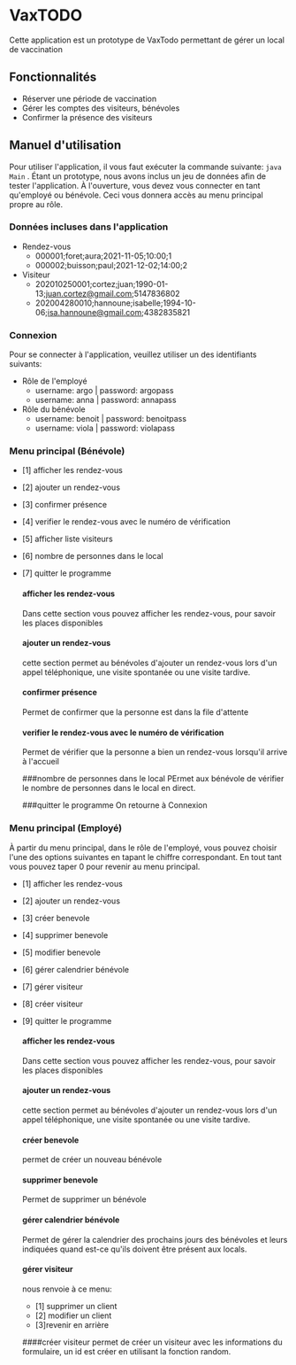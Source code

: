 # VaxTODO

Cette application est un prototype de VaxTodo permettant de gérer un local de vaccination

## Fonctionnalités

- Réserver une période de vaccination
- Gérer les comptes des visiteurs, bénévoles
- Confirmer la présence des visiteurs

## Manuel d'utilisation

Pour utiliser l'application, il vous faut exécuter la commande suivante: `java Main` .
Étant un prototype, nous avons inclus un jeu de données afin de tester l'application.
À l'ouverture, vous devez vous connecter en tant qu'employé ou bénévole. Ceci vous donnera accès
au menu principal propre au rôle.

### Données incluses dans l'application

- Rendez-vous
  - 000001;foret;aura;2021-11-05;10:00;1
  - 000002;buisson;paul;2021-12-02;14:00;2
- Visiteur
  - 202010250001;cortez;juan;1990-01-13;juan.cortez@gmail.com;5147836802
  - 202004280010;hannoune;isabelle;1994-10-06;isa.hannoune@gmail.com;4382835821


### Connexion

Pour se connecter à l'application, veuillez utiliser un des identifiants suivants:

- Rôle de l'employé
  - username: argo | password: argopass
  - username: anna | password: annapass
- Rôle du bénévole
  - username: benoit | password: benoitpass
  - username: viola | password: violapass

### Menu principal (Bénévole)
- [1] afficher les rendez-vous
- [2] ajouter un rendez-vous
- [3] confirmer présence
- [4] verifier le rendez-vous avec le numéro de vérification
- [5] afficher liste visiteurs
- [6] nombre de personnes dans le local
- [7] quitter le programme

    #### afficher les rendez-vous
    Dans cette section vous pouvez afficher les rendez-vous, pour savoir les places disponibles

    #### ajouter un rendez-vous
    cette section permet au bénévoles d'ajouter un rendez-vous lors d'un appel téléphonique, une visite spontanée ou une
    visite tardive.

    #### confirmer présence
    Permet de confirmer que la personne est dans la file d'attente

    #### verifier le rendez-vous avec le numéro de vérification
    Permet de vérifier que la personne a bien un rendez-vous lorsqu'il arrive à l'accueil

    ###nombre de personnes dans le local
    PErmet aux bénévole de vérifier le nombre de personnes dans le local en direct.

    ###quitter le programme
    On retourne à Connexion

### Menu principal (Employé)

À partir du menu principal, dans le rôle de l'employé, vous pouvez choisir l'une des options suivantes en tapant le chiffre correspondant.
En tout tant vous pouvez taper 0 pour revenir au menu principal.

- [1] afficher les rendez-vous
- [2] ajouter un rendez-vous
- [3] créer benevole
- [4] supprimer benevole
- [5] modifier benevole
- [6] gérer calendrier bénévole
- [7] gérer visiteur
- [8] créer visiteur
- [9] quitter le programme

    #### afficher les rendez-vous
    Dans cette section vous pouvez afficher les rendez-vous, pour savoir les places disponibles

    #### ajouter un rendez-vous
    cette section permet au bénévoles d'ajouter un rendez-vous lors d'un appel téléphonique, une visite spontanée ou une
    visite tardive.

    #### créer benevole
    permet de créer un nouveau bénévole

    #### supprimer benevole
    Permet de supprimer un bénévole

    #### gérer calendrier bénévole
    Permet de gérer la calendrier des prochains jours des bénévoles et leurs indiquées quand est-ce qu'ils doivent
    être présent aux locals.

    #### gérer visiteur
   nous renvoie à ce menu:
   - [1] supprimer un client
   - [2] modifier un client
   - [3]revenir en arrière

    ####créer visiteur
    permet de créer un visiteur avec les informations du formulaire, un id est créer en utilisant la fonction random.
